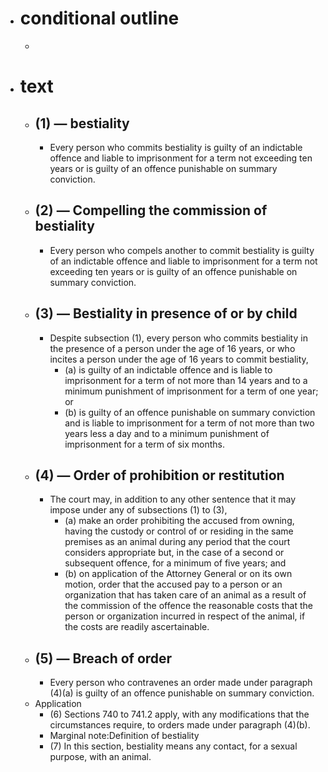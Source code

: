 - # conditional outline
	-
- # text
	- ## (1) — bestiality
		- Every person who commits bestiality is guilty of an indictable offence and liable to imprisonment for a term not exceeding ten years or is guilty of an offence punishable on summary conviction.
	- ## (2) — Compelling the commission of bestiality
		- Every person who compels another to commit bestiality is guilty of an indictable offence and liable to imprisonment for a term not exceeding ten years or is guilty of an offence punishable on summary conviction.
	- ## (3) — Bestiality in presence of or by child
		- Despite subsection (1), every person who commits bestiality in the presence of a person under the age of 16 years, or who incites a person under the age of 16 years to commit bestiality,
			- (a) is guilty of an indictable offence and is liable to imprisonment for a term of not more than 14 years and to a minimum punishment of imprisonment for a term of one year; or
			- (b) is guilty of an offence punishable on summary conviction and is liable to imprisonment for a term of not more than two years less a day and to a minimum punishment of imprisonment for a term of six months.
	- ## (4) — Order of prohibition or restitution
		- The court may, in addition to any other sentence that it may impose under any of subsections (1) to (3),
			- (a) make an order prohibiting the accused from owning, having the custody or control of or residing in the same premises as an animal during any period that the court considers appropriate but, in the case of a second or subsequent offence, for a minimum of five years; and
			- (b) on application of the Attorney General or on its own motion, order that the accused pay to a person or an organization that has taken care of an animal as a result of the commission of the offence the reasonable costs that the person or organization incurred in respect of the animal, if the costs are readily ascertainable.
	- ## (5) — Breach of order
		- Every person who contravenes an order made under paragraph (4)(a) is guilty of an offence punishable on summary conviction.
	- Application
		- (6) Sections 740 to 741.2 apply, with any modifications that the circumstances require, to orders made under paragraph (4)(b).
		- Marginal note:Definition of bestiality
		- (7) In this section, bestiality means any contact, for a sexual purpose, with an animal.